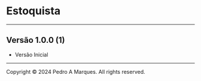 ﻿# Estoquista

----------------------------------

## Versão 1.0.0 (1)

* Versão Inicial

----------------------------------
Copyright © 2024 Pedro A Marques. All rights reserved.